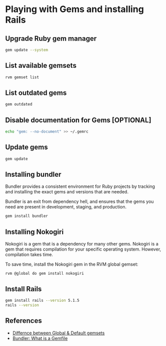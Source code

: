 # Playing with Gems and installing Rails

## Upgrade Ruby gem manager
```bash
gem update --system
``` 

## List available gemsets
```bash
rvm gemset list
```

## List outdated gems
```bash
gem outdated
```

## Disable documentation for Gems [OPTIONAL]
```bash
echo "gem: --no-document" >> ~/.gemrc
```

## Update gems
```bash
gem update
```

## Installing bundler
Bundler provides a consistent environment for Ruby projects by tracking and installing the exact gems and versions that are needed.

Bundler is an exit from dependency hell, and ensures that the gems you need are present in development, staging, and production.

```bash
gem install bundler
```

## Installing Nokogiri
Nokogiri is a gem that is a dependency for many other gems. Nokogiri is a gem that requires compilation for your specific operating system. However, compilation takes time. 

To save time, install the Nokogiri gem in the RVM global gemset:
```
rvm @global do gem install nokogiri
```

## Install Rails
```bash
gem install rails --version 5.1.5
rails --version
```

## References
- [Differnce between Global & Default gemsets](https://stackoverflow.com/questions/18198764/difference-between-rvm-default-and-global-gemset)
- [Bundler: What is a Gemfile](https://tosbourn.com/what-is-the-gemfile/)
